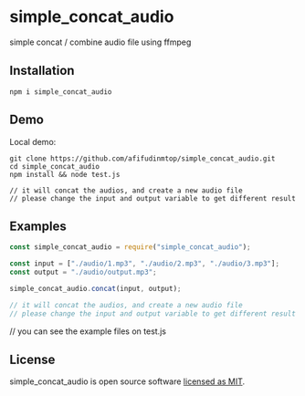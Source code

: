 # simple_concat_audio

simple concat / combine audio file using ffmpeg

## Installation

```
npm i simple_concat_audio
```

## Demo

Local demo:

```
git clone https://github.com/afifudinmtop/simple_concat_audio.git
cd simple_concat_audio
npm install && node test.js

// it will concat the audios, and create a new audio file
// please change the input and output variable to get different result
```

## Examples

```jsx
const simple_concat_audio = require("simple_concat_audio");

const input = ["./audio/1.mp3", "./audio/2.mp3", "./audio/3.mp3"];
const output = "./audio/output.mp3";

simple_concat_audio.concat(input, output);

// it will concat the audios, and create a new audio file
// please change the input and output variable to get different result
```

// you can see the example files on test.js

## License

simple_concat_audio is open source software [licensed as MIT](https://github.com/afifudinmtop/simple_concat_audio/blob/main/LICENSE).
